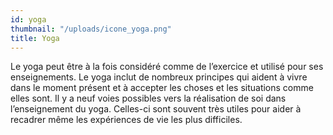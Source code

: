 ```yaml
---
id: yoga
thumbnail: "/uploads/icone_yoga.png"
title: Yoga
---
```


Le yoga peut être à la fois considéré comme de l’exercice et utilisé pour ses enseignements. Le yoga inclut de nombreux principes qui aident à vivre dans le moment présent et à accepter les choses et les situations comme elles sont. Il y a neuf voies possibles vers la réalisation de soi dans l’enseignement du yoga. Celles-ci sont souvent très utiles pour aider à recadrer même les expériences de vie les plus difficiles.
